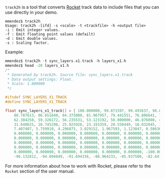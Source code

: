 ```track2h``` is a tool that converts [Rocket](https://github.com/rocket/rocket) track data to include files that you can use directly in your demo.

```
mmendez$ track2h 
Usage: track2h -[ifd] -s <scale> -t <trackfile> -h <output file>
-i : Emit integer values.
-f : Emit floating point values (defailt)
-d : Emit double values.
-s : Scaling factor.
```

Example:

```c
mmendez$ track2h -t sync_layers.x1.track -h layers_x1.h
mmendez$ head -20 layers_x1.h
/*
 * Generated by track2h. Source file: sync_layers.x1.track
 * Data output settings: Float.
 * Scale: 1.000000
 */

#ifndef SYNC_LAYERS_X1_TRACK
#define SYNC_LAYERS_X1_TRACK

float sync_layers_x1_track[] = { 100.000000, 99.871597, 99.493637, 98.876953, 98.032410, 96.970848, 95.703125, 94.240089, 92.592590, 90.771484, 
	88.787613, 86.651840, 84.375000, 81.967957, 79.441551, 76.806641, 74.074074, 71.254700, 68.359375, 65.398941, 
	62.384258, 59.326172, 56.235531, 53.123192, 50.000000, 46.876808, 43.764469, 40.673828, 37.615742, 34.601055, 
	31.640625, 28.745298, 25.925926, 23.193359, 20.558449, 18.032045, 15.625000, 13.348163, 11.212384, 9.228516, 
	7.407407, 5.759910, 4.296875, 3.029152, 1.967593, 1.123047, 0.506366, 0.128400, 0.000000, 0.000000, 
	0.000000, 0.000000, 0.000000, 0.000000, 0.000000, 0.000000, 0.000000, 0.000000, 0.000000, 0.000000, 
	0.000000, 0.000000, 0.000000, 0.000000, 0.000000, 0.000000, 0.000000, 0.000000, 0.000000, 0.000000, 
	0.000000, 0.000000, 0.000000, 0.000000, 0.000000, 0.000000, 0.000000, 0.000000, 0.000000, 0.000000, 
	0.000000, 0.000000, 0.000000, 0.000000, 0.000000, 0.000000, 0.000000, 0.000000, 0.000000, 0.000000, 
	0.000000, 0.000000, 0.000000, 0.000000, 0.000000, 0.000000, -100.000000, -99.741821, -98.989258, -97.775269, 
	-96.132812, -94.094849, -91.694336, -88.964233, -85.937500, -82.647095, -79.125977, -75.407104, -71.523438, -67.507935, 
```

For more information about how to work with Rocket, please refer to the ```Rocket``` section of the user manual.

